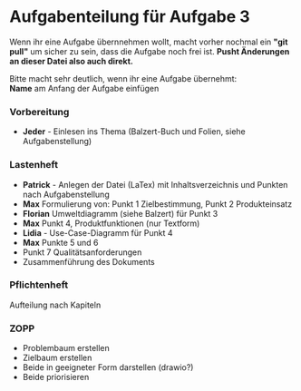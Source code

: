 # Aufgabenteilung für Aufgabe 3
Wenn ihr eine Aufgabe übernnehmen wollt, macht vorher nochmal ein __"git pull"__ um sicher zu sein, dass die Aufgabe noch frei ist. __Pusht Änderungen an dieser Datei also auch direkt.__

Bitte macht sehr deutlich, wenn ihr eine Aufgabe übernehmt:  
__Name__ am Anfang der Aufgabe einfügen

### Vorbereitung
* __Jeder__ - Einlesen ins Thema (Balzert-Buch und Folien, siehe Aufgabenstellung)

### Lastenheft
* __Patrick__ - Anlegen der Datei (LaTex) mit Inhaltsverzeichnis und Punkten nach Aufgabenstellung
* __Max__ Formulierung von: Punkt 1 Zielbestimmung, Punkt 2 Produkteinsatz
* __Florian__ Umweltdiagramm (siehe Balzert) für Punkt 3
* __Max__ Punkt 4, Produktfunktionen (nur Textform)
* __Lidia__ - Use-Case-Diagramm für Punkt 4
* __Max__ Punkte 5 und 6
* Punkt 7 Qualitätsanforderungen
* Zusammenführung des Dokuments

### Pflichtenheft
Aufteilung nach Kapiteln

### ZOPP
* Problembaum erstellen
* Zielbaum erstellen
* Beide in geeigneter Form darstellen (drawio?)
* Beide priorisieren
